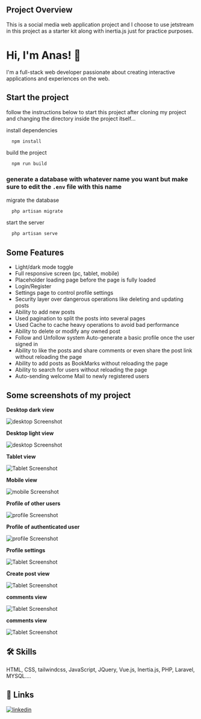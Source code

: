 ## Project Overview

This is a social media web application project and I choose to use jetstream in this project as a starter kit along with inertia.js just for practice purposes.



# Hi, I'm Anas! 👋
I'm a full-stack web developer passionate about
creating interactive applications and experiences on
the web.


## Start the project 

follow the instructions below to start this project
after cloning my project and changing the directory inside the project itself...


install dependencies
```bash
  npm install
```

build the project
```bash
  npm run build
```
### generate a database with whatever name you want but make sure to edit the `.env` file with this name 

migrate the database 
```bash
  php artisan migrate
```

start the server 
```bash
  php artisan serve
```
    
## Some Features

- Light/dark mode toggle
- Full responsive screen (pc, tablet, mobile)
- Placeholder loading page before the page is fully loaded
- Login/Register
- Settings page to control profile settings
- Security layer over dangerous operations like deleting and updating posts
- Ability to add new posts 
- Used pagination to split the posts into several pages
- Used Cache to cache heavy operations to avoid bad performance
- Ability to delete or modify any owned post
- Follow and Unfollow system Auto-generate a basic profile once the user signed in  
- Ability to like the posts and share comments or even share the post link without reloading the page 
- Ability to add posts as BookMarks without reloading the page 
- Ability to search for users without reloading the page 
- Auto-sending welcome Mail to newly registered users 


## Some screenshots of my project

**Desktop dark view**

![desktop Screenshot](screenshots/dark.png)

**Desktop light view**

![desktop Screenshot](screenshots/light.png)

**Tablet view**

![Tablet Screenshot](screenshots/tablet.png)

**Mobile view**

![mobile Screenshot](screenshots/mobile.png)


**Profile of other users**

![profile Screenshot](screenshots/profile-2.png)

**Profile of authenticated user**

![profile Screenshot](screenshots/profile.png)

**Profile settings**

![Tablet Screenshot](screenshots/profile-settings.png)

**Create post view**

![Tablet Screenshot](screenshots/create-post.png)

**comments view**

![Tablet Screenshot](screenshots/comments.png)

**comments view**

![Tablet Screenshot](screenshots/loading.png)




## 🛠 Skills
HTML, CSS, tailwindcss, JavaScript, JQuery, Vue.js, Inertia.js, PHP, Laravel, MYSQL.... 


## 🔗 Links


[![linkedin](https://img.shields.io/badge/linkedin-0A66C2?style=for-the-badge&logo=linkedin&logoColor=white)](https://www.linkedin.com/in/anas-elnahef-10074021b/)




